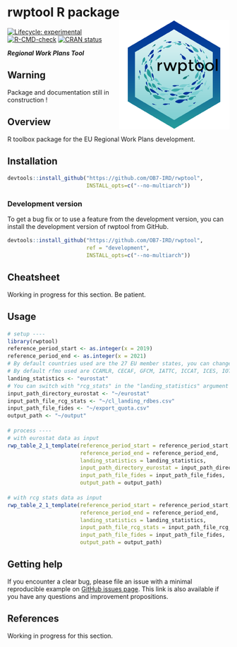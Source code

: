 
<!-- README.md is generated from README.Rmd. Please edit that file and click on Knit button at the end. -->

# rwptool R package <a href='https://ob7-ird.github.io/rwptool'><img src='man/figures/logo_rwptool.png' align="right" /></a>

<!-- badges: start -->

[![Lifecycle:
experimental](https://img.shields.io/badge/lifecycle-experimental-orange.svg)](https://www.tidyverse.org/lifecycle/#experimental)
[![R-CMD-check](https://github.com/OB7-IRD/rwptool/workflows/R-CMD-check/badge.svg)](https://github.com/OB7-IRD/acdc/actions)
[![CRAN
status](https://www.r-pkg.org/badges/version/rwptool)](https://CRAN.R-project.org/package=rwptool)
<!-- badges: end -->

***Regional Work Plans Tool***

## Warning

Package and documentation still in construction !

## Overview

R toolbox package for the EU Regional Work Plans development.

## Installation

``` r
devtools::install_github("https://github.com/OB7-IRD/rwptool",
                         INSTALL_opts=c("--no-multiarch"))
```

### Development version

To get a bug fix or to use a feature from the development version, you
can install the development version of rwptool from GitHub.

``` r
devtools::install_github("https://github.com/OB7-IRD/rwptool",
                         ref = "development",
                         INSTALL_opts=c("--no-multiarch"))
```

## Cheatsheet

Working in progress for this section. Be patient.

## Usage

``` r
# setup ----
library(rwptool)
reference_period_start <- as.integer(x = 2019)
reference_period_end <- as.integer(x = 2021)
# By default countries used are the 27 EU member states, you can change that through the "eu_countries" argument. 
# By default rfmo used are CCAMLR, CECAF, GFCM, IATTC, ICCAT, ICES, IOTC, NAFO, SEAFO, SPRFMO, WCPFC and WECAFC. You can change that through the "rfmo" argument.
landing_statistics <- "eurostat"
# You can switch with "rcg_stats" in the "landing_statistics" argument to use regional database source.
input_path_directory_eurostat <- "~/eurostat"
input_path_file_rcg_stats <- "~/cl_landing_rdbes.csv"
input_path_file_fides <- "~/export_quota.csv"
output_path <- "~/output"

# process ----
# with eurostat data as input
rwp_table_2_1_template(reference_period_start = reference_period_start,
                       reference_period_end = reference_period_end,
                       landing_statistics = landing_statistics,
                       input_path_directory_eurostat = input_path_directory_eurostat,
                       input_path_file_fides = input_path_file_fides,
                       output_path = output_path)

# with rcg stats data as input
rwp_table_2_1_template(reference_period_start = reference_period_start,
                       reference_period_end = reference_period_end,
                       landing_statistics = landing_statistics,
                       input_path_file_rcg_stats = input_path_file_rcg_stats,
                       input_path_file_fides = input_path_file_fides,
                       output_path = output_path)
```

## Getting help

If you encounter a clear bug, please file an issue with a minimal
reproducible example on [GitHub issues
page](https://github.com/OB7-IRD/rwptool/issues). This link is also
available if you have any questions and improvement propositions.

## References

Working in progress for this section.

